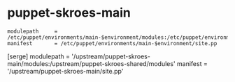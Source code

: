 puppet-skroes-main
==================

    modulepath     = /etc/puppet/environments/main-$environment/modules:/etc/puppet/environments/shared-$environment/modules
    manifest       = /etc/puppet/environments/main-$environment/site.pp

[serge]
    modulepath = '/upstream/puppet-skroes-main/modules:/upstream/puppet-skroes-shared/modules'
    manifest   = '/upstream/puppet-skroes-main/site.pp'
